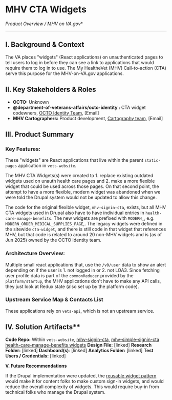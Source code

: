 # MHV CTA Widgets

*Product Overview / MHV on VA.gov**

---

## I.  Background & Context

The VA places "widgets" (React applications) on unauthenticated pages to tell users to log in before they can see a link to applications that would require them to log in to use. The My HealtheVet (MHV) Call-to-action (CTA) serve this purpose for the MHV-on-VA.gov applications.

## II.  Key Stakeholders & Roles

- **OCTO:** Unknown
- **@department-of-veterans-affairs/octo-identity :** CTA widget codewners, [OCTO Identity Team](https://github.com/orgs/department-of-veterans-affairs/teams/octo-identity), \[Email\]
- **MHV Cartographers:** Product development, [Cartography team](https://github.com/orgs/department-of-veterans-affairs/teams/vfs-mhv-integration), \[Email\]

## III.  Product Summary

### Key Features:

These "widgets" are React applications that live within the parent `static-pages` application in `vets-website`.

The MHV CTA Widgets(s) were created to 1. replace existing outdated widgets used on unauth health care pages and 2. make a more flexible widget that could be used across those pages. On that second point, the attempt to have a more flexible, modern widget was abandoned when we were told the Drupal system would not be updated to allow this change.

The code for the original flexible widget, `mhv-signin-cta`, exists, but all MHV CTA widgets used in Drupal also have to have individual entries in `health-care-manage-benefits`. The new widgets are prefixed with `MODERN_`, e.g. `MODERN_ORDER_MEDICAL_SUPPLIES_PAGE`,. The legacy widgets were defined in the sitewide `cta-widget`, and there is still code in that widget that references MHV, but that code is related to around 20 non-MHV widgets and is (as of Jun 2025) owned by the OCTO Identity team.

### Architecture Overview:

Multiple small react applications that, use the `/v0/user` data to show an alert depending on if the user is 1. not logged in or 2. not LOA3. Since fetching user profile data is part of the `commonReducer` provided by the `platform/startup`, the MHV applications don't have to make any API calls, they just look at Redux state (also set up by the platform code).

### Upstream Service Map & Contacts List

These applications rely on `vets-api`, which is not an upstream service.

## IV.  Solution Artifacts**


**Code Repo:** Within `vets-website`, [mhv-signin-cta](https://github.com/department-of-veterans-affairs/vets-website/tree/main/src/applications/static-pages/mhv-signin-cta), [mhv-simple-signin-cta](https://github.com/department-of-veterans-affairs/vets-website/tree/main/src/applications/static-pages/mhv-simple-signin-cta) [health-care-manage-benefits widgets](https://github.com/department-of-veterans-affairs/vets-website/tree/main/src/applications/static-pages/health-care-manage-benefits)
**Design File:** \[linked\]
**Research Folder:** \[linked\]
**Dashboard(s)**: \[linked\]
**Analytics Folder:** \[linked\]
**Test Users / Credentials:** \[linked\]


**V.  Future Recommendations**

If the Drupal implementation were updated, the [reusable widget pattern](https://github.com/department-of-veterans-affairs/vets-website/blob/main/src/applications/static-pages/mhv-signin-cta/README.md) would make it for content folks to make custom sign-in widgets, and would reduce the overall complexity of widgets. This would require buy-in from technical folks who manage the Drupal system.
